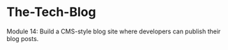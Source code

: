 # The-Tech-Blog
Module 14: Build a CMS-style blog site where developers can publish their blog posts.
